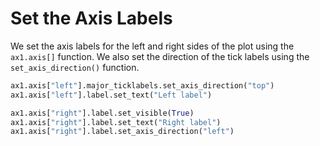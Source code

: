 # Set the Axis Labels

We set the axis labels for the left and right sides of the plot using the `ax1.axis[]` function. We also set the direction of the tick labels using the `set_axis_direction()` function.

```python
ax1.axis["left"].major_ticklabels.set_axis_direction("top")
ax1.axis["left"].label.set_text("Left label")

ax1.axis["right"].label.set_visible(True)
ax1.axis["right"].label.set_text("Right label")
ax1.axis["right"].label.set_axis_direction("left")
```
